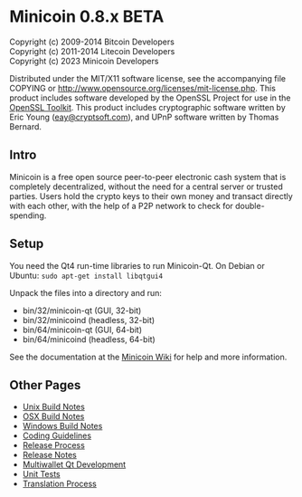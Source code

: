 Minicoin 0.8.x BETA
====================

Copyright (c) 2009-2014 Bitcoin Developers\
Copyright (c) 2011-2014 Litecoin Developers\
Copyright (c) 2023 Minicoin Developers

Distributed under the MIT/X11 software license, see the accompanying
file COPYING or http://www.opensource.org/licenses/mit-license.php.
This product includes software developed by the OpenSSL Project for use in the [OpenSSL Toolkit](http://www.openssl.org/). This product includes
cryptographic software written by Eric Young ([eay@cryptsoft.com](mailto:eay@cryptsoft.com)), and UPnP software written by Thomas Bernard.


Intro
---------------------
Minicoin is a free open source peer-to-peer electronic cash system that is
completely decentralized, without the need for a central server or trusted
parties.  Users hold the crypto keys to their own money and transact directly
with each other, with the help of a P2P network to check for double-spending.


Setup
---------------------
You need the Qt4 run-time libraries to run Minicoin-Qt. On Debian or Ubuntu:
	`sudo apt-get install libqtgui4`

Unpack the files into a directory and run:

- bin/32/minicoin-qt (GUI, 32-bit)
- bin/32/minicoind (headless, 32-bit)
- bin/64/minicoin-qt (GUI, 64-bit)
- bin/64/minicoind (headless, 64-bit)

See the documentation at the [Minicoin Wiki](http://minicoin.info)
for help and more information.


Other Pages
---------------------
- [Unix Build Notes](build-unix.md)
- [OSX Build Notes](build-osx.md)
- [Windows Build Notes](build-msw.md)
- [Coding Guidelines](coding.md)
- [Release Process](release-process.md)
- [Release Notes](release-notes.md)
- [Multiwallet Qt Development](multiwallet-qt.md)
- [Unit Tests](unit-tests.md)
- [Translation Process](translation_process.md)
